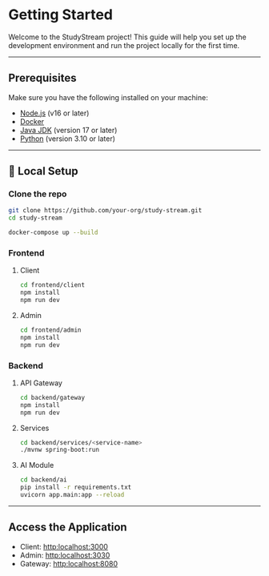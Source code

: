 # Getting Started

Welcome to the StudyStream project! This guide will help you set up the development environment and run the project locally for the first time.

---

## Prerequisites

Make sure you have the following installed on your machine:

- [Node.js](https://nodejs.org/) (v16 or later)
- [Docker](https://www.docker.com/get-started)
- [Java JDK](https://adoptium.net/) (version 17 or later)
- [Python](https://www.python.org/downloads/) (version 3.10 or later)

---

## 🧪 Local Setup

### Clone the repo

```bash
git clone https://github.com/your-org/study-stream.git
cd study-stream

docker-compose up --build
```

### Frontend

1. Client

   ```bash
   cd frontend/client
   npm install
   npm run dev
   ```

2. Admin

   ```bash
   cd frontend/admin
   npm install
   npm run dev
   ```

### Backend

1. API Gateway

   ```bash
   cd backend/gateway
   npm install
   npm run dev
   ```

2. Services

   ```bash
   cd backend/services/<service-name>
   ./mvnw spring-boot:run
   ```

3. AI Module

   ```bash
   cd backend/ai
   pip install -r requirements.txt
   uvicorn app.main:app --reload
   ```

---

## Access the Application

- Client: [http:localhost:3000](http:localhost:3000)
- Admin: [http:localhost:3030](http:localhost:3001)
- Gateway: [http:localhost:8080](http:localhost:8080)
